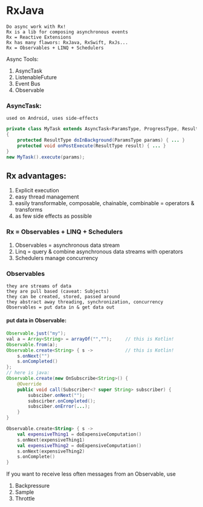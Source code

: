 # RxJava

    Do async work with Rx!
    Rx is a lib for composing asynchronous events
    Rx = Reactive Extensions
    Rx has many flawors: RxJava, RxSwift, RxJs...
    Rx = Observables + LINQ + Schedulers

Async Tools:
1. AsyncTask
2. ListenableFuture
3. Event Bus
4. Observable

### AsyncTask:
    used on Android, uses side-effects
```java
private class MyTask extends AsyncTask<ParamsType, ProgressType, ResultType>
{
    protected ResultType doInBackground(ParamsType params) { ... }
    protected void onPostExecute(ResultType result) { ... }
}
new MyTask().execute(params);
```

## Rx advantages:
1. Explicit execution
2. easy thread management
3. easily transformable, composable, chainable, combinable = operators & transforms
4. as few side effects as possible

### Rx = Observables + LINQ + Schedulers

1. Observables = asynchronous data stream
2. Linq = query & combine asynchronous data streams with operators
3. Schedulers manage concurrency

### Observables
    they are streams of data
    they are pull based (caveat: Subjects)
    they can be created, stored, passed around
    they abstract away threading, synchronization, concurrency
    Observables = put data in & get data out
#### put data in Observable:
```java
Observable.just("my");
val a = Array<String> = arrayOf("","");     // this is Kotlin!
Observable.from(a);
Observable.create<String> { s ->            // this is Kotlin!
    s.onNext("")
    s.onCompleted()
};
// here is java:
Observable.create(new OnSubscribe<String>() {
    @Override
    public void call(Subscriber<? super String> subscriber) {
        subsciber.onNext("");
        subscirber.onCompleted();
        subsciber.onError(...);
    }
}
```
```kotlin
Observable.create<String> { s -> 
    val expensiveThing1 = doExpensiveComputation()
    s.onNext(expensiveThing1)
    val expensiveThing2 = doExpensiveComputation()
    s.onNext(expensiveThing2)
    s.onComplete()
}
```
If you want to receive less often messages from an Observable, use
1. Backpressure
2. Sample
3. Throttle
